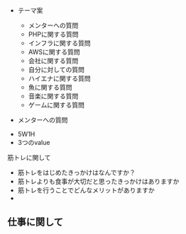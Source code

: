 * テーマ案
  * メンターへの質問
  * PHPに関する質問
  * インフラに関する質問
  * AWSに関する質問
  * 会社に関する質問
  * 自分に対しての質問
  * ハイエナに関する質問
  * 魚に関する質問
  * 音楽に関する質問
  * ゲームに関する質問

* メンターへの質問
- 5W1H
- 3つのvalue

筋トレに関して
- 筋トレをはじめたきっかけはなんですか？
- 筋トレよりも食事が大切だと思ったきっかけはありますか
- 筋トレを行うことでどんなメリットがありますか
- 

仕事に関して
- 
